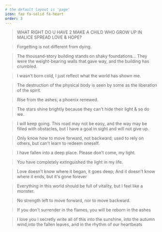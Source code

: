 ```yaml
---
# the default layout is 'page'
icon: fas fa-solid fa-heart
order: 3
---
```


<blockquote>
        WHAT RIGHT DO U HAVE 2 MAKE A CHILD WHO GROW UP IN MALICE SPREAD LOVE & HOPE?
    </blockquote>
<blockquote>
        Forgetting is not different from dying.
    </blockquote>
<blockquote>
        The thousand-story building stands on shaky foundations...
They were the weight-bearing walls that gave way, and the building has crumbled.
    </blockquote>
<blockquote>
        I wasn't born cold, I just reflect what the world has shown me.
    </blockquote>
<blockquote>
        The destruction of the physical body is seen by some as the liberation of the spirit.
    </blockquote>
<blockquote>
        Rise from the ashes, a phoenix renewed.
    </blockquote>
<blockquote>
        The stars shine brightly because they can't hide their light
        & so do we.
    </blockquote>
<blockquote>
        I will keep going.
        This road may not be easy, and the way may be filled with obstacles,
        but I have a goal in sight and will not give up.
    </blockquote>
<blockquote>
        Only know how to move forward, not backward;
        used to rely on others, but can't learn to redeem oneself.
    </blockquote>
<blockquote>
        I have fallen into a deep place. Please don't come, my light.
    </blockquote>
<blockquote>
        You have completely extinguished the light in my life.
    </blockquote>
<blockquote>
        Love doesn't know where it began, it goes deep;
        And it doesn't know where it ends, but it's gone forever
    </blockquote>
<blockquote>
        Everything in this world should be full of vitality,
        but I feel like a monster.
    </blockquote>
<blockquote>
        No strength left to move forward, nor to move backward.
    </blockquote>
<blockquote>
        If you don't surrender in the flames, you will be reborn in the ashes
    </blockquote>
<blockquote>
        I love you
        I secretly write all of this into the sunshine,
        into the autumn wind,into the fallen leaves,
        and in the rhythm of our heartbeats
    </blockquote>